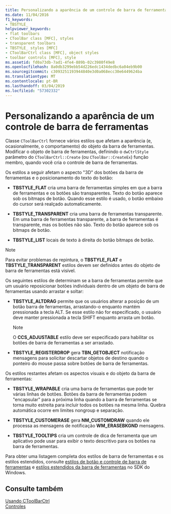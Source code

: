 ```yaml
---
title: Personalizando a aparência de um controle de barra de ferramentas
ms.date: 11/04/2016
f1_keywords:
- TBSTYLE_
helpviewer_keywords:
- flat toolbars
- CToolBar class [MFC], styles
- transparent toolbars
- TBSTYLE_ styles [MFC]
- CToolBarCtrl class [MFC], object styles
- toolbar controls [MFC], style
ms.assetid: fd0a73db-7ad1-4fe4-889b-02c3980f49e8
ms.openlocfilehash: 8a0db3299ebb54d226edc1434dedbc6a04eb9b00
ms.sourcegitcommit: c3093251193944840e3d0a068ecc30e6449624ba
ms.translationtype: MT
ms.contentlocale: pt-BR
ms.lasthandoff: 03/04/2019
ms.locfileid: "57302332"
---
```

# <a name="customizing-the-appearance-of-a-toolbar-control"></a>Personalizando a aparência de um controle de barra de ferramentas

Classe `CToolBarCtrl` fornece vários estilos que afetam a aparência (e, ocasionalmente, o comportamento) do objeto da barra de ferramentas. Modificar o objeto de barra de ferramentas, definindo o `dwCtrlStyle` parâmetro do `CToolBarCtrl::Create` (ou `CToolBar::CreateEx`) função membro, quando você cria o controle de barra de ferramentas.

Os estilos a seguir afetam o aspecto "3D" dos botões da barra de ferramentas e o posicionamento do texto do botão:

- **TBSTYLE_FLAT** cria uma barra de ferramentas simples em que a barra de ferramentas e os botões são transparentes. Texto do botão aparece sob os bitmaps de botão. Quando esse estilo é usado, o botão embaixo do cursor será realçado automaticamente.

- **TBSTYLE_TRANSPARENT** cria uma barra de ferramentas transparente. Em uma barra de ferramentas transparente, a barra de ferramentas é transparente, mas os botões não são. Texto do botão aparece sob os bitmaps de botão.

- **TBSTYLE_LIST** locais de texto à direita do botão bitmaps de botão.

> [!NOTE]
>  Para evitar problemas de repintura, o **TBSTYLE_FLAT** e **TBSTYLE_TRANSPARENT** estilos devem ser definidos antes do objeto de barra de ferramentas está visível.

Os seguintes estilos de determinam se a barra de ferramentas permite que um usuário reposicionar botões individuais dentro de um objeto de barra de ferramentas usando arrastar e soltar:

- **TBSTYLE_ALTDRAG** permite que os usuários alterar a posição de um botão barra de ferramentas, arrastando-o enquanto mantém pressionada a tecla ALT. Se esse estilo não for especificado, o usuário deve manter pressionada a tecla SHIFT enquanto arrasta um botão.

    > [!NOTE]
    >  O **CCS_ADJUSTABLE** estilo deve ser especificado para habilitar os botões de barra de ferramentas a ser arrastado.

- **TBSTYLE_REGISTERDROP** gera **TBN_GETOBJECT** notificação mensagens para solicitar descartar objetos de destino quando o ponteiro do mouse passa sobre botões de barra de ferramentas.

Os estilos restantes afetam os aspectos visuais e do objeto da barra de ferramentas:

- **TBSTYLE_WRAPABLE** cria uma barra de ferramentas que pode ter várias linhas de botões. Botões da barra de ferramentas podem "encapsular" para a próxima linha quando a barra de ferramentas se torna muito estreita para incluir todos os botões na mesma linha. Quebra automática ocorre em limites nongroup e separação.

- **TBSTYLE_CUSTOMERASE** gera **NM_CUSTOMDRAW** quando ele processa as mensagens de notificação **WM_ERASEBKGND** mensagens.

- **TBSTYLE_TOOLTIPS** cria um controle de dica de ferramenta que um aplicativo pode usar para exibir o texto descritivo para os botões na barra de ferramentas.

Para obter uma listagem completa dos estilos de barra de ferramentas e os estilos estendidos, consulte [estilos de botão e controle de barra de ferramentas](/windows/desktop/Controls/toolbar-control-and-button-styles) e [estilos estendidos da barra de ferramentas](/windows/desktop/Controls/toolbar-extended-styles) no SDK do Windows.

## <a name="see-also"></a>Consulte também

[Usando CToolBarCtrl](../mfc/using-ctoolbarctrl.md)<br/>
[Controles](../mfc/controls-mfc.md)
